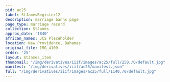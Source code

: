 ```yaml
---
pid: ac25
label: StJamesRegister12
description: marriage banns page
page_type: marriage record
collection: StJames
approx_date: '1840'
african_names: JCS Placeholder
location: New Providence, Bahamas
original_file: IMG_4109
order: '25'
layout: StJames_item
thumbnail: "/img/derivatives/iiif/images/ac25/full/250,/0/default.jpg"
manifest: "/img/derivatives/iiif/ac25/manifest.json"
full: "/img/derivatives/iiif/images/ac25/full/1140,/0/default.jpg"
---
```

